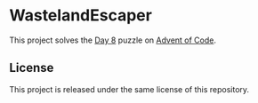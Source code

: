 # WastelandEscaper

This project solves the [Day 8](https://adventofcode.com/2023/day/8) puzzle on
[Advent of Code](https://adventofcode.com/).

## License

This project is released under the same license of this repository.

